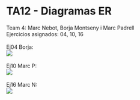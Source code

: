 # TA12 - Diagramas ER
Team 4: Marc Nebot, Borja Montseny i Marc Padrell
<br>
Ejercicios asignados: 04, 10, 16 <br>
<br>
Ej04 Borja: <br>
<img src="https://cdn.discordapp.com/attachments/847955516524331009/966366690772394084/unknown.png">
<br><br>
Ej10 Marc P: <br>
<img src="link a la foto aqui">
<br><br>
Ej16 Marc N: <br>
<img src="link a la foto aqui">
